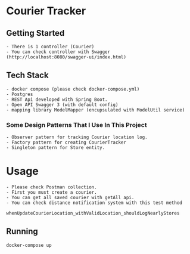 
# Courier Tracker

## Getting Started

    - There is 1 controller (Courier)
    - You can check controller with Swagger (http://localhost:8080/swagger-ui/index.html)

## Tech Stack

    - docker compose (please check docker-compose.yml)
    - Postgres
    - REST Api developed with Spring Boot.
    - Open API Swagger 3 (with default config)
    - mapping library ModelMapper (encupsulated with ModelUtil service)

### Some Design Patterns That I Use In This Project

    - Observer pattern for tracking Courier location log.
    - Factory pattern for creating CourierTracker
    - Singleton pattern for Store entity.

# Usage

    - Please check Postman collection.
    - First you must create a courier.
    - You can get all saved courier with getAll api.
    - You can check distance notification system with this test method 
            whenUpdateCourierLocation_withValidLocation_shouldLogNearlyStores

## Running

    docker-compose up
